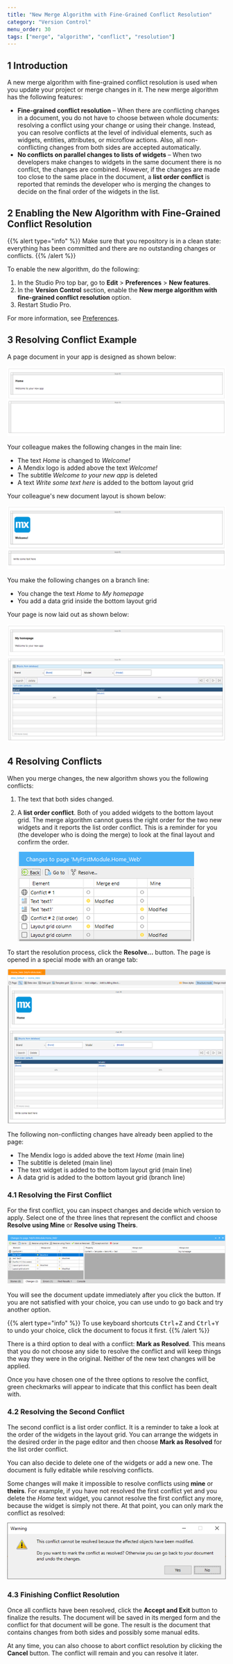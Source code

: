 ```yaml
---
title: "New Merge Algorithm with Fine-Grained Conflict Resolution"
category: "Version Control"
menu_order: 30
tags: ["merge", "algorithm", "conflict", "resolution"]
---
```


## 1 Introduction

A new merge algorithm with fine-grained conflict resolution is used when you update your project or merge changes in it. The new merge algorithm has the following features:

* **Fine-grained conflict resolution** – When there are conflicting changes in a document, you do not have to choose between whole documents: resolving a conflict using your change or using their change. Instead, you can resolve conflicts at the level of individual elements, such as widgets, entities, attributes, or microflow actions. Also, all non-conflicting changes from both sides are accepted automatically.
* **No conflicts on parallel changes to lists of widgets** – When two developers make changes to widgets in the same document there is no conflict, the changes are combined. However, if the changes are made too close to the same place in the document, a **list order conflict** is reported that reminds the developer who is merging the changes to decide on the final order of the widgets in the list. 

## 2 Enabling the New Algorithm with Fine-Grained Conflict Resolution

{{% alert type="info" %}}
Make sure that you repository is in a clean state: everything has been committed and there are no outstanding changes or conflicts. 
{{% /alert %}}

To enable the new algorithm, do the following:

1. In the Studio Pro top bar, go to **Edit** > **Preferences** > **New features**. 
2. In the **Version Control** section, enable the **New merge algorithm with fine-grained conflict resolution** option.
3. Restart Studio Pro.

For more information, see [Preferences](preferences-dialog).

## 3 Resolving Conflict Example

A page document in your app is designed as shown below:

![Original page](attachments/new-merge-algorithm/new-merge-algorithm-base-page.png)

Your colleague makes the following changes in the main line:

* The text *Home* is changed to *Welcome!*
* A Mendix logo is added above the text *Welcome!*
* The subtitle *Welcome to your new app* is deleted
* A text *Write some text here* is added to the bottom layout grid

Your colleague's new document layout is shown below:

![Main line page](attachments/new-merge-algorithm/new-merge-algorithm-main-page.png)

You make the following changes on a branch line:

* You change the text *Home* to *My homepage*
* You add a data grid inside the bottom layout grid

Your page is now laid out as shown below:

![Branch line page](attachments/new-merge-algorithm/new-merge-algorithm-branch-page.png)

## 4 Resolving Conflicts

When you merge changes, the new algorithm shows you the following conflicts:

1. The text that both sides changed. 
2.  A **list order conflict**. Both of you added widgets to the bottom layout grid. The merge algorithm cannot guess the right order for the two new widgets and it reports the list order conflict. This is a reminder for you (the developer who is doing the merge) to look at the final layout and confirm the order. 

    ![New algorithm conflicts](attachments/new-merge-algorithm/new-merge-algorithm-conflicts.png)

To start the resolution process, click the **Resolve...** button. The page is opened in a special mode with an orange tab:

![Document with orange tab](attachments/new-merge-algorithm/new-merge-algorithm-orange-tab.png)

The following non-conflicting changes have already been applied to the page:

* The Mendix logo is added above the text *Home* (main line)
* The subtitle is deleted (main line)
* The text widget is added to the bottom layout grid (main line)
* A data grid is added to the bottom layout grid (branch line)

### 4.1 Resolving the First Conflict

For the first conflict, you can inspect changes and decide which version to apply. Select one of the three lines that represent the conflict and choose **Resolve using Mine** or **Resolve using Theirs**. 

![Conflict resolution mode](attachments/new-merge-algorithm/new-merge-algorithm-resolve-mode.png)

You will see the document update immediately after you click the button. If you are not satisfied with your choice, you can use undo to go back and try another option. 

{{% alert type="info" %}}
To use keyboard shortcuts <kbd>Ctrl</kbd>+<kbd>Z</kbd> and <kbd>Ctrl</kbd>+<kbd>Y</kbd> to undo your choice, click the document to focus it first.
{{% /alert %}}

There is a third option to deal with a conflict: **Mark as Resolved**. This means that you do not choose any side to resolve the conflict and will keep things the way they were in the original. Neither of the new text changes will be applied.

Once you have chosen one of the three options to resolve the conflict, green checkmarks will appear to indicate that this conflict has been dealt with.

### 4.2 Resolving the Second Conflict

The second conflict is a list order conflict. It is a reminder to take a look at the order of the widgets in the 
layout grid. You can arrange the widgets in the desired order in the page editor and then choose **Mark as Resolved** for the list order conflict.

You can also decide to delete one of the widgets or add a new one. The document is fully editable while resolving conflicts. 

Some changes will make it impossible to resolve conflicts using **mine** or **theirs**. For example, if you have not resolved the first conflict yet and you delete the *Home* text widget, you cannot resolve the first conflict any more, because the widget is simply not there. At that point, you can only mark the conflict as resolved:

![Conflict cannot be resolved](attachments/new-merge-algorithm/new-merge-algorithm-cannot-resolve.PNG)

### 4.3 Finishing Conflict Resolution

Once all conflicts have been resolved, click the **Accept and Exit** button to finalize the results. The document will be saved in its merged form and the conflict for that document will be gone. The result is the document that contains changes from both sides and possibly some manual edits.

At any time, you can also choose to abort conflict resolution by clicking the **Cancel** button. The conflict will remain and you can resolve it later.
